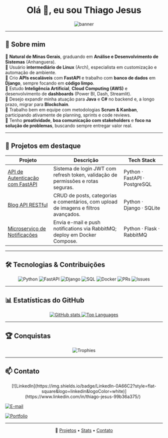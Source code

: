 <h1 align="center">Olá 👋, eu sou Thiago Jesus</h1>
<p align="center">
  <img src="https://capsule-render.vercel.app/api?type=waving&color=DC2F00&height=200&section=header&text=Bem-vindo%20ao%20meu%20GitHub!&fontColor=fff&fontSize=40" alt="banner"/>
</p>

---


## 🧠 Sobre mim

🔹 **Natural de Minas Gerais**, graduando em **Análise e Desenvolvimento de Sistemas** (Anhanguera).  
🔹 Usuário **intermediário de Linux** (Arch), especialista em customização e automação de ambiente.  
🔹 Crio **APIs escaláveis** com **FastAPI** e trabalho com **banco de dados** em **Django**, sempre focando em **código limpo**.  
🔹 Estudo **Inteligência Artificial**, **Cloud Computing (AWS)** e desenvolvimento de **dashboards** (Power BI, Dash, Streamlit).  
🔹 Desejo expandir minha atuação para **Java** e **C#** no backend e, a longo prazo, migrar para **Blockchain**.  
🔹 Trabalho bem em equipe com metodologias **Scrum & Kanban**, participando ativamente de planning, sprints e code reviews.  
🔹 Tenho **proatividade**, **boa comunicação com stakeholders** e **foco na solução de problemas**, buscando sempre entregar valor real.  


---

## 🚀 Projetos em destaque

| Projeto                                     | Descrição                                                                          | Tech Stack                    |
|---------------------------------------------|------------------------------------------------------------------------------------|-------------------------------|
| [API de Autenticação com FastAPI](https://github.com/seu-usuario/api-autenticacao)      | Sistema de login JWT com refresh token, validação de permissões e rotas seguras.  | Python · FastAPI · PostgreSQL |
| [Blog API RESTful](https://github.com/seu-usuario/blog-api)                             | CRUD de posts, categorias e comentários, com upload de imagens e filtros avançados.| Python · Django · SQLite      |
| [Microserviço de Notificações](https://github.com/seu-usuario/notificacoes-ms)           | Envia e-mail e push notifications via RabbitMQ; deploy em Docker Compose.         | Python · Flask · RabbitMQ     |

---

## 🛠️ Tecnologias & Contribuições

<p align="center">
  <img src="https://img.shields.io/badge/Python-3.10-E57373?style=for-the-badge&logo=python&logoColor=white" alt="Python"/>
  <img src="https://img.shields.io/badge/FastAPI-009688-E57373?style=for-the-badge&logo=fastapi&logoColor=white" alt="FastAPI"/>
  <img src="https://img.shields.io/badge/Django-092E20-E57373?style=for-the-badge&logo=django&logoColor=white" alt="Django"/>
  <img src="https://img.shields.io/badge/SQL-003B57-E57373?style=for-the-badge&logo=postgresql&logoColor=white" alt="SQL"/>
  <img src="https://img.shields.io/badge/Docker-2496ED-E57373?style=for-the-badge&logo=docker&logoColor=white" alt="Docker"/>
  <img src="https://img.shields.io/badge/Contribuições-15%20PRs-blue?style=for-the-badge&logo=github" alt="PRs"/>
  <img src="https://img.shields.io/badge/Issues-8-red?style=for-the-badge&logo=github" alt="Issues"/>
</p>

---

## 📊 Estatísticas do GitHub

<p align="center">
  <a href="https://github.com/seu-usuario">
    <img src="https://github-readme-stats.vercel.app/api?username=thiago-jss&show_icons=true&theme=gruvbox" alt="GitHub stats"/>
  </a>
  <a href="https://github.com/seu-usuario">
    <img src="https://github-readme-stats.vercel.app/api/top-langs/?username=thiago-jss&layout=compact&theme=gruvbox" alt="Top Languages"/>
  </a>
</p>

---

## 🏆 Conquistas

<p align="center">
  <img src="https://github-profile-trophy.vercel.app/?username=thiago-jss&theme=gruvbox&column=4" alt="Trophies"/>
</p>

---

## 📫 Contato

<p align="center">
  [![LinkedIn](https://img.shields.io/badge/LinkedIn-0A66C2?style=flat-square&logo=linkedin&logoColor=white)](https://www.linkedin.com/in/thiago-jesus-99b36a375/)  
  &nbsp;
  
  [![E-mail](https://img.shields.io/badge/Email-D14836?style=flat-square&logo=gmail&logoColor=white)](mailto:thiagojss11@gmail.com)
  &nbsp;
  
  [![Portfolio](https://img.shields.io/badge/Portfolio-000?style=flat-square&logo=about.me&logoColor=white)](https://seu-portfolio.com)
  
</p>

---

<p align="center">
🔗 <a href="#projetos-em-destaque">Projetos</a> • 
<a href="#estatísticas-do-github">Stats</a> • 
<a href="#contato">Contato</a>
</p>

